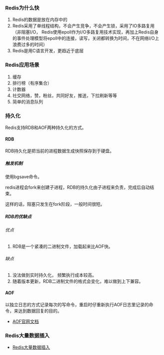### Redis为什么快
1. Redis的数据是放在内存中的
2. Redis采用了单线程结构，不会产生竞争，不会产生锁，采用了IO多路复用
（非阻塞I/O， Redis使用epoll作为I/O多路复用技术实现，再加上Redis自身的事件处理模型将epoll中的连接，读写，关闭都转换为时间，不在网络I/O上浪费过多的时间）
3. Redis是用C语言开发，更趋近于底层

### Redis应用场景
1. 缓存
2. 排行榜（有序集合）
3. 计数器
4. 社交网络，赞，粉丝，共同好友，推送，下拉刷新等等
5. 简单的消息队列

### 持久化
Redis支持RDB和AOF两种持久化的方式。

#### RDB
RDB持久化是把当前的进程数据生成快照保存到于硬盘。

##### 触发机制
使用bgsave命令。

redis进程会fork来创建子进程，RDB的持久化由子进程来负责，完成后自动结束。

这样的话，阻塞只发生在fork阶段，一般时间很短。

##### RDB的优缺点
###### 优点
1. RDB是一个紧凑的二进制文件，加载起来比AOF快。
###### 缺点
1. 没法做到实时持久化， 频繁执行成本较高。
2. 随着版本更新，RDB二进制文件的格式会变化，难以做到上下兼容。

#### AOF
以独立日志的方式记录每次的写命令，重启时仔重新执行AOF日志里记录的命令，来达到数据回复的目的。
- [AOF官网文档](https://redisbook.readthedocs.io/en/latest/internal/aof.html)

### Redis大量数据插入
- [Redis大量数据插入](http://www.redis.cn/topics/mass-insert.html)
